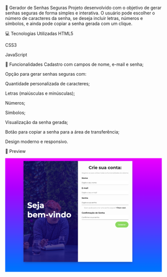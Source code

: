 🔐 Gerador de Senhas Seguras
Projeto desenvolvido com o objetivo de gerar senhas seguras de forma simples e interativa. O usuário pode escolher o número de caracteres da senha, se deseja incluir letras, números e símbolos, e ainda pode copiar a senha gerada com um clique.

💻 Tecnologias Utilizadas
HTML5

CSS3

JavaScript

🎯 Funcionalidades
Cadastro com campos de nome, e-mail e senha;

Opção para gerar senhas seguras com:

Quantidade personalizada de caracteres;

Letras (maiúsculas e minúsculas);

Números;

Símbolos;

Visualização da senha gerada;

Botão para copiar a senha para a área de transferência;

Design moderno e responsivo.

📸 Preview

![Tela Inicial](./img/Tela_Inicial1.png)

